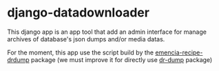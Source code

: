 # django-datadownloader

This django app is an app tool that add an admin interface for manage archives
of database's json dumps and/or media datas.

For the moment, this app use the script build by the
[emencia-recipe-drdump](https://pypi.python.org/pypi/emencia-recipe-drdump)
package (we must improve it for directly use
[dr-dump](https://github.com/emencia/dr-dump) package)
